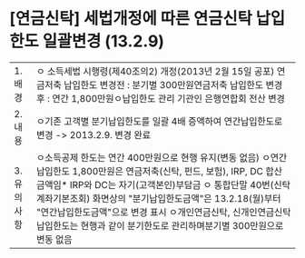 # [연금신탁] 세법개정에 따른 연금신탁 납입한도 일괄변경 (13.2.9)

<table><tbody><tr>
<td>1. 배경</td>
<td>ㅇ 소득세법 시행령(제40조의2) 개정(2013년 2월 15일 공포)
연금저축 납입한도 변경전 : 분기별 300만원연금저축 납입한도 변경 후 : 연간 1,800만원ㅇ납입한도 관리 기관인 은행연합회 전산 변경</td></tr><tr>
<td>2. 내용</td>
<td>ㅇ기존 고객별 분기납입한도를 일괄 4배 증액하여 연간납입한도로 변경
-> 2013.2.9. 변경 완료</td></tr><tr>
<td>3. 유의사항</td>
<td>ㅇ소득공제 한도는 연간 400만원으로 현행 유지(변동 없음)
ㅇ연간 납입한도 1,800만원은 연금저축(신탁, 펀드, 보험), IRP, DC 합산 금액임* IRP와 DC는 자기(고객본인)부담금
ㅇ 통합단말 40번(신탁계좌기본조회) 화면상의 "분기납입한도금액"은
13.2.18(월)부터 "연간납입한도금액"으로 변경 표시
ㅇ개인연금신탁, 신개인연금신탁 납입한도는 현행과 같이 분기한도로 관리하며분기별 300만원으로 변동 없음</td></tr></tbody>
</table>



